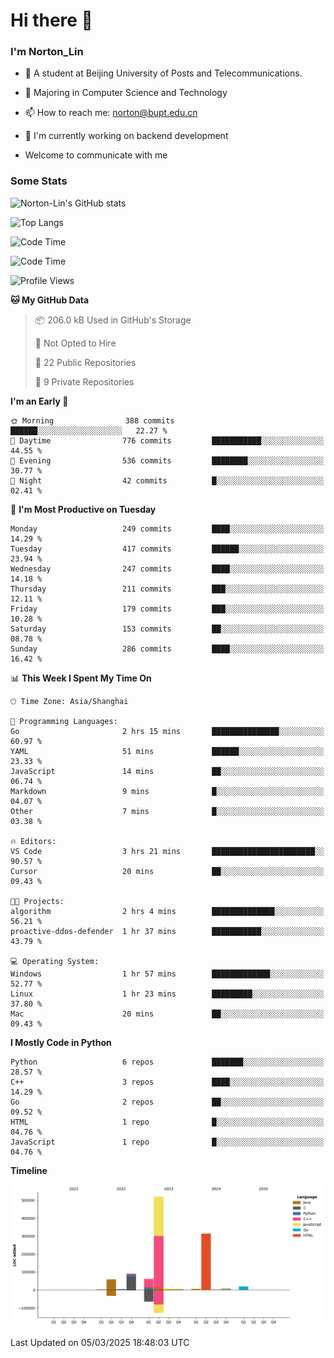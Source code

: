 
# Hi there 👋

### I'm Norton_Lin
- 🏫 A student at Beijing University of Posts and Telecommunications.
- 🌱 Majoring in Computer Science and Technology
- 📫 How to reach me: norton@bupt.edu.cn
- 🌱 I'm currently working on backend development

- Welcome to communicate with me

### Some Stats
![Norton-Lin's GitHub stats](https://github-readme-stats.vercel.app/api?username=Norton-Lin&count_private=true&show_icons=true&theme=radical)

![Top Langs](https://github-readme-stats.vercel.app/api/top-langs/?username=Norton-Lin&langs_count=10&layout=compact)

![Code Time](https://github-readme-stats.vercel.app/api/wakatime?username=Norton_Lin)

<!--START_SECTION:waka-->
![Code Time](http://img.shields.io/badge/Code%20Time-904%20hrs%2057%20mins-blue)

![Profile Views](http://img.shields.io/badge/Profile%20Views-0-blue)

**🐱 My GitHub Data** 

> 📦 206.0 kB Used in GitHub's Storage 
 > 
> 🚫 Not Opted to Hire
 > 
> 📜 22 Public Repositories 
 > 
> 🔑 9 Private Repositories 
 > 
**I'm an Early 🐤** 

```text
🌞 Morning                388 commits         ██████░░░░░░░░░░░░░░░░░░░   22.27 % 
🌆 Daytime                776 commits         ███████████░░░░░░░░░░░░░░   44.55 % 
🌃 Evening                536 commits         ████████░░░░░░░░░░░░░░░░░   30.77 % 
🌙 Night                  42 commits          █░░░░░░░░░░░░░░░░░░░░░░░░   02.41 % 
```
📅 **I'm Most Productive on Tuesday** 

```text
Monday                   249 commits         ████░░░░░░░░░░░░░░░░░░░░░   14.29 % 
Tuesday                  417 commits         ██████░░░░░░░░░░░░░░░░░░░   23.94 % 
Wednesday                247 commits         ████░░░░░░░░░░░░░░░░░░░░░   14.18 % 
Thursday                 211 commits         ███░░░░░░░░░░░░░░░░░░░░░░   12.11 % 
Friday                   179 commits         ███░░░░░░░░░░░░░░░░░░░░░░   10.28 % 
Saturday                 153 commits         ██░░░░░░░░░░░░░░░░░░░░░░░   08.78 % 
Sunday                   286 commits         ████░░░░░░░░░░░░░░░░░░░░░   16.42 % 
```


📊 **This Week I Spent My Time On** 

```text
🕑︎ Time Zone: Asia/Shanghai

💬 Programming Languages: 
Go                       2 hrs 15 mins       ███████████████░░░░░░░░░░   60.97 % 
YAML                     51 mins             ██████░░░░░░░░░░░░░░░░░░░   23.33 % 
JavaScript               14 mins             ██░░░░░░░░░░░░░░░░░░░░░░░   06.74 % 
Markdown                 9 mins              █░░░░░░░░░░░░░░░░░░░░░░░░   04.07 % 
Other                    7 mins              █░░░░░░░░░░░░░░░░░░░░░░░░   03.38 % 

🔥 Editors: 
VS Code                  3 hrs 21 mins       ███████████████████████░░   90.57 % 
Cursor                   20 mins             ██░░░░░░░░░░░░░░░░░░░░░░░   09.43 % 

🐱‍💻 Projects: 
algorithm                2 hrs 4 mins        ██████████████░░░░░░░░░░░   56.21 % 
proactive-ddos-defender  1 hr 37 mins        ███████████░░░░░░░░░░░░░░   43.79 % 

💻 Operating System: 
Windows                  1 hr 57 mins        █████████████░░░░░░░░░░░░   52.77 % 
Linux                    1 hr 23 mins        █████████░░░░░░░░░░░░░░░░   37.80 % 
Mac                      20 mins             ██░░░░░░░░░░░░░░░░░░░░░░░   09.43 % 
```

**I Mostly Code in Python** 

```text
Python                   6 repos             ███████░░░░░░░░░░░░░░░░░░   28.57 % 
C++                      3 repos             ████░░░░░░░░░░░░░░░░░░░░░   14.29 % 
Go                       2 repos             ██░░░░░░░░░░░░░░░░░░░░░░░   09.52 % 
HTML                     1 repo              █░░░░░░░░░░░░░░░░░░░░░░░░   04.76 % 
JavaScript               1 repo              █░░░░░░░░░░░░░░░░░░░░░░░░   04.76 % 
```



**Timeline**

![Lines of Code chart](https://raw.githubusercontent.com/Norton-Lin/Norton-Lin/main/assets/bar_graph.png)


 Last Updated on 05/03/2025 18:48:03 UTC
<!--END_SECTION:waka-->
